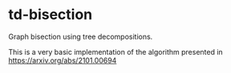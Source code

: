# td-bisection
Graph bisection using tree decompositions.

This is a very basic implementation of the algorithm presented in https://arxiv.org/abs/2101.00694
